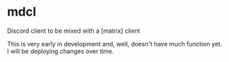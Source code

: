 # mdcl
Discord client to be mixed with a \[matrix\] client

This is very early in development and, well, doesn't have much function yet. I will be deploying changes over time.
